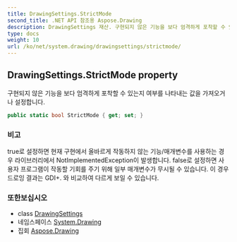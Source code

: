 ```yaml
---
title: DrawingSettings.StrictMode
second_title: .NET API 참조용 Aspose.Drawing
description: DrawingSettings 재산. 구현되지 않은 기능을 보다 엄격하게 포착할 수 있는지 여부를 나타내는 값을 가져오거나 설정합니다.
type: docs
weight: 10
url: /ko/net/system.drawing/drawingsettings/strictmode/
---
```

## DrawingSettings.StrictMode property

구현되지 않은 기능을 보다 엄격하게 포착할 수 있는지 여부를 나타내는 값을 가져오거나 설정합니다.

```csharp
public static bool StrictMode { get; set; }
```

### 비고

true로 설정하면 현재 구현에서 올바르게 작동하지 않는 기능/매개변수를 사용하는 경우 라이브러리에서 NotImplementedException이 발생합니다. false로 설정하면 사용자 프로그램이 작동할 기회를 주기 위해 일부 매개변수가 무시될 수 있습니다. 이 경우 드로잉 결과는 GDI+. 와 비교하여 다르게 보일 수 있습니다.

### 또한보십시오

* class [DrawingSettings](../)
* 네임스페이스 [System.Drawing](../../drawingsettings/)
* 집회 [Aspose.Drawing](../../../)


